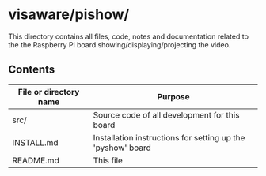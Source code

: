 # visaware/pishow/

This directory contains all files, code, notes and documentation related to the 
the Raspberry Pi board showing/displaying/projecting the video.

## Contents
File or directory name | Purpose
---------------------- | -------
src/                   | Source code of all development for this board
INSTALL.md             | Installation instructions for setting up the 'pyshow' board
README.md              | This file
